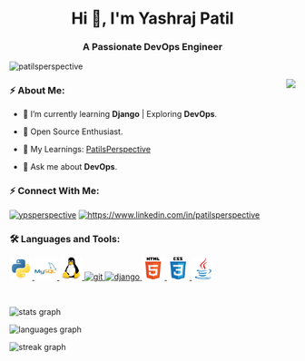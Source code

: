 <h1 align="center">Hi 👋, I'm Yashraj Patil</h1>
<h3 align="center">A Passionate DevOps Engineer</h3>

<p align="left"> <img src="https://komarev.com/ghpvc/?username=patilsperspective&label=Profile%20views&color=0e75b6&style=flat" alt="patilsperspective" /> </p>

<img align="right" height="300" src="https://cdn.dribbble.com/users/1059583/screenshots/4171367/coding-freak.gif"/>

<h3 align="left">⚡ About Me:</h3>

- 🌱 I’m currently learning **Django** | Exploring **DevOps**.

- 👯 Open Source Enthusiast.

- 📝 My Learnings: [PatilsPerspective](https://www.yashrajpatil.cf/)

- 💬 Ask me about **DevOps**.

<h3 align="left">⚡ Connect With Me:</h3>
<p align="left">
<a href="https://twitter.com/ypsperspective" target="blank"><img align="center" src="https://raw.githubusercontent.com/rahuldkjain/github-profile-readme-generator/master/src/images/icons/Social/twitter.svg" alt="ypsperspective" height="30" width="40" /></a>
<a href="https://linkedin.com/in/patilsperspective" target="blank"><img align="center" src="https://raw.githubusercontent.com/rahuldkjain/github-profile-readme-generator/master/src/images/icons/Social/linked-in-alt.svg" alt="https://www.linkedin.com/in/patilsperspective" height="30" width="40" /></a>
</p>

<h3 align="left">🛠 Languages and Tools:</h3>
<p align="left"> <a href="https://www.python.org" target="_blank" rel="noreferrer"> <img src="https://raw.githubusercontent.com/devicons/devicon/master/icons/python/python-original.svg" alt="python" width="40" height="40"/> </a>
<a href="https://www.mysql.com/" target="_blank" rel="noreferrer"> <img src="https://raw.githubusercontent.com/devicons/devicon/master/icons/mysql/mysql-original-wordmark.svg" alt="mysql" width="40" height="40"/> </a>
<a href="https://www.linux.org/" target="_blank" rel="noreferrer"> <img src="https://raw.githubusercontent.com/devicons/devicon/master/icons/linux/linux-original.svg" alt="linux" width="40" height="40"/> </a>
<a href="https://git-scm.com/" target="_blank" rel="noreferrer"> <img src="https://www.vectorlogo.zone/logos/git-scm/git-scm-icon.svg" alt="git" width="40" height="40"/> </a>
<a href="https://www.djangoproject.com/" target="_blank" rel="noreferrer"> <img src="https://cdn.worldvectorlogo.com/logos/django.svg" alt="django" width="40" height="40"/> </a>
<a href="https://www.w3.org/html/" target="_blank" rel="noreferrer"> <img src="https://raw.githubusercontent.com/devicons/devicon/master/icons/html5/html5-original-wordmark.svg" alt="html5" width="40" height="40"/> </a>
<a href="https://www.w3schools.com/css/" target="_blank" rel="noreferrer"> <img src="https://raw.githubusercontent.com/devicons/devicon/master/icons/css3/css3-original-wordmark.svg" alt="css3" width="40" height="40"/> </a>
<a href="https://www.java.com" target="_blank" rel="noreferrer"> <img src="https://raw.githubusercontent.com/devicons/devicon/master/icons/java/java-original.svg" alt="java" width="40" height="40"/> </a></p>

<br>

<p><img src="https://github-readme-stats.vercel.app/api?username=PatilsPerspective&hide_title=false&hide_rank=false&show_icons=true&include_all_commits=true&count_private=true&disable_animations=false&theme=dracula&locale=en&hide_border=false&order=1" height="250" alt="stats graph"  /></p>

<p><img src="https://github-readme-stats.vercel.app/api/top-langs?username=PatilsPerspective&locale=en&hide_title=false&layout=compact&card_width=320&langs_count=5&theme=dracula&hide_border=false&order=2" height="150" alt="languages graph"  /></p>

<p><img src="https://streak-stats.demolab.com?user=PatilsPerspective&locale=en&mode=daily&theme=dark&hide_border=false&border_radius=5&order=3" height="220" alt="streak graph"  /></p>
